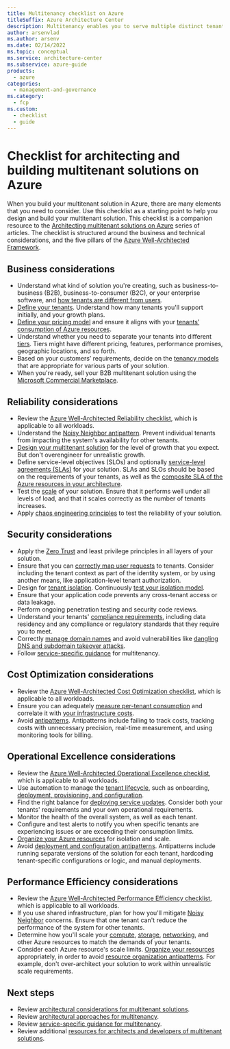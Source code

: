 ```yaml
---
title: Multitenancy checklist on Azure
titleSuffix: Azure Architecture Center
description: Multitenancy enables you to serve multiple distinct tenants in your Azure-hosted solution. Use this checklist to assess your multitenancy requirements and architecture. 
author: arsenvlad
ms.author: arsenv
ms.date: 02/14/2022
ms.topic: conceptual
ms.service: architecture-center
ms.subservice: azure-guide
products:
  - azure
categories:
  - management-and-governance
ms.category:
  - fcp
ms.custom:
  - checklist
  - guide
---
```


# Checklist for architecting and building multitenant solutions on Azure

When you build your multitenant solution in Azure, there are many elements that you need to consider. Use this checklist as a starting point to help you design and build your multitenant solution. This checklist is a companion resource to the [Architecting multitenant solutions on Azure](./overview.md) series of articles. The checklist is structured around the business and technical considerations, and the five pillars of the [Azure Well-Architected Framework](/azure/architecture/framework).

## Business considerations

* Understand what kind of solution you're creating, such as business-to-business (B2B), business-to-consumer (B2C), or your enterprise software, and [how tenants are different from users](./overview.md).
* [Define your tenants](./considerations/tenancy-models.yml#define-a-tenant). Understand how many tenants you'll support initially, and your growth plans.
* [Define your pricing model](./considerations/pricing-models.md) and ensure it aligns with your [tenants’ consumption of Azure resources](./considerations/measure-consumption.md).
* Understand whether you need to separate your tenants into different [tiers](./considerations/pricing-models.md#feature--and-service-level-based-pricing). Tiers might have different pricing, features, performance promises, geographic locations, and so forth.
* Based on your customers’ requirements, decide on the [tenancy models](./considerations/tenancy-models.yml) that are appropriate for various parts of your solution.
* When you're ready, sell your B2B multitenant solution using the [Microsoft Commercial Marketplace](/azure/marketplace/plan-saas-offer).

## Reliability considerations

* Review the [Azure Well-Architected Reliability checklist](/azure/architecture/framework/resiliency/design-checklist), which is applicable to all workloads.
* Understand the [Noisy Neighbor antipattern](../../antipatterns/noisy-neighbor/noisy-neighbor.yml). Prevent individual tenants from impacting the system's availability for other tenants.
* [Design your multitenant solution](./approaches/overview.yml) for the level of growth that you expect. But don't overengineer for unrealistic growth.
* Define service-level objectives (SLOs) and optionally [service-level agreements (SLAs)](/learn/modules/choose-azure-services-sla-lifecycle/2-what-are-service-level-agreements) for your solution. SLAs and SLOs should be based on the requirements of your tenants, as well as the [composite SLA of the Azure resources in your architecture](/azure/architecture/framework/resiliency/business-metrics).
* Test the [scale](./approaches/compute.md#scale) of your solution. Ensure that it performs well under all levels of load, and that it scales correctly as the number of tenants increases.
* Apply [chaos engineering principles](./approaches/compute.md#isolation) to test the reliability of your solution.

## Security considerations

* Apply the [Zero Trust](/security/zero-trust) and least privilege principles in all layers of your solution.
* Ensure that you can [correctly map user requests](./considerations//map-requests.yml) to tenants. Consider including the tenant context as part of the identity system, or by using another means, like application-level tenant authorization.
* Design for [tenant isolation](./considerations/tenancy-models.yml#tenant-isolation). Continuously [test your isolation model](./approaches/compute.md#isolation).
* Ensure that your application code prevents any cross-tenant access or data leakage.
* Perform ongoing penetration testing and security code reviews.
* Understand your tenants' [compliance requirements](./approaches/governance-compliance.md), including data residency and any compliance or regulatory standards that they require you to meet.
* Correctly [manage domain names](./considerations/domain-names.yml) and avoid vulnerabilities like [dangling DNS and subdomain takeover attacks](./considerations/domain-names.yml#dangling-dns-and-subdomain-takeover-attacks).
* Follow [service-specific guidance](./service/overview.md) for multitenancy.

## Cost Optimization considerations

* Review the [Azure Well-Architected Cost Optimization checklist](/azure/architecture/framework/cost/design-checklist), which is applicable to all workloads.
* Ensure you can adequately [measure per-tenant consumption](./considerations/measure-consumption.md) and correlate it with [your infrastructure costs](./approaches/cost-management-allocation.md).
* Avoid [antipatterns](./approaches/cost-management-allocation.md#antipatterns-to-avoid). Antipatterns include failing to track costs, tracking costs with unnecessary precision, real-time measurement, and using monitoring tools for billing.

## Operational Excellence considerations

* Review the [Azure Well-Architected Operational Excellence checklist](../../checklist/data-ops.md), which is applicable to all workloads.
* Use automation to manage the [tenant lifecycle](./considerations/tenant-lifecycle.md), such as onboarding, [deployment, provisioning, and configuration](./approaches/deployment-configuration.yml).
* Find the right balance for [deploying service updates](./considerations/updates.md). Consider both your tenants' requirements and your own operational requirements.
* Monitor the health of the overall system, as well as each tenant.
* Configure and test alerts to notify you when specific tenants are experiencing issues or are exceeding their consumption limits.
* [Organize your Azure resources](./approaches/resource-organization.md) for isolation and scale.
* Avoid [deployment and configuration antipatterns](./approaches/deployment-configuration.yml#antipatterns-to-avoid). Antipatterns include running separate versions of the solution for each tenant, hardcoding tenant-specific configurations or logic, and manual deployments.

## Performance Efficiency considerations

* Review the [Azure Well-Architected Performance Efficiency checklist](/azure/architecture/framework/scalability/performance-efficiency), which is applicable to all workloads.
* If you use shared infrastructure, plan for how you'll mitigate [Noisy Neighbor](../../antipatterns/noisy-neighbor/noisy-neighbor.yml) concerns. Ensure that one tenant can't reduce the performance of the system for other tenants.
* Determine how you'll scale your [compute](./approaches/compute.md), [storage](./approaches/storage-data.md), [networking](./approaches/networking.md), and other Azure resources to match the demands of your tenants.
* Consider each Azure resource's scale limits. [Organize your resources](./approaches/resource-organization.md) appropriately, in order to avoid [resource organization antipatterns](./approaches/resource-organization.md#antipatterns-to-avoid). For example, don't over-architect your solution to work within unrealistic scale requirements.

## Next steps

* Review [architectural considerations for multitenant solutions](./considerations/overview.md).
* Review [architectural approaches for multitenancy](./approaches/overview.yml).
* Review [service-specific guidance for multitenancy](./service/overview.md).
* Review additional [resources for architects and developers of multitenant solutions](related-resources.md).
